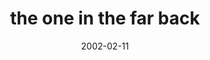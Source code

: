 ---
layout: base.njk
title : 'the one in the far back' 
view_title : 'the one in the far back' 
year : '2002' 
date : '2002-02-11' 
img_file : '/drawing/theoneinthefarback.png' 
html_file : 'theoneinthefarback' 
next_html : 'ihatefish.html' 
year_order : '20' 
permalink : "title/{{html_file}}.html"
---
